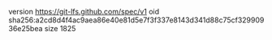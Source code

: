 version https://git-lfs.github.com/spec/v1
oid sha256:a2cd8d4f4ac9aea86e40e81d5e7f3f337e8143d341d88c75cf32990936e25bea
size 1825
